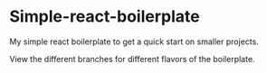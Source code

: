# Simple-react-boilerplate
My simple react boilerplate to get a quick start on smaller projects.

View the different branches for different flavors of the boilerplate.
